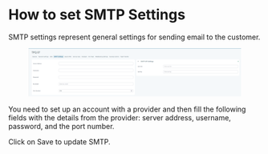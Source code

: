 # How to set SMTP Settings

SMTP settings represent general settings for sending email to the customer.&#x20;

<figure><img src="../.gitbook/assets/image (5) (1) (1) (1) (1) (1) (1) (1) (1).png" alt=""><figcaption></figcaption></figure>

You need to set up an account with a provider and then fill the following fields with the details from the provider: server address, username, password, and the port number.

&#x20;Click on Save to update SMTP.
